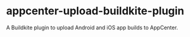 # appcenter-upload-buildkite-plugin
A Buildkite plugin to upload Android and iOS app builds to AppCenter.
